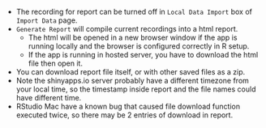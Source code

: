 - The recording for report can be turned off in `Local Data Import` box of `Import Data` page.
- `Generate Report` will compile current recordings into a html report. 
  - The html will be opened in a new browser window if the app is running locally and the browser is configured correctly in R setup.
  - If the app is running in hosted server, you have to download the html file then open it.
- You can download report file itself, or with other saved files as a zip.
- Note the shinyapps.io server probably have a different timezone from your local time, so the timestamp inside report and the file names could have different time.
- RStudio Mac have a known bug that caused file download function executed twice, so there may be 2 entries of download in report.
